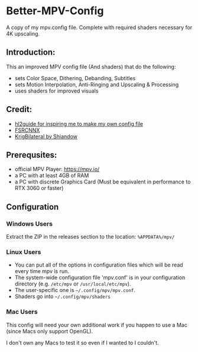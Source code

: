 # Better-MPV-Config
A copy of my mpv.config file. Complete with required shaders necessary for 4K upscaling.

## Introduction:

This an improved MPV config file (And shaders) that do the following:

- sets Color Space, Dithering, Debanding, Subtitles
- sets Motion Interpolation, Anti-Ringing and Upscaling & Processing
- uses shaders for improved visuals

## Credit:
* [hl2guide for inspiring me to make my own config file](https://github.com/hl2guide)
* [FSRCNNX](https://github.com/xzpyth/mpv-config/blob/main/shaders/FSRCNNX_x2_8-0-4-1.glsl)
* [KrigBilateral by Shiandow](https://gist.github.com/igv/a015fc885d5c22e6891820ad89555637)

## Prerequsites:
* official MPV Player: https://mpv.io/
* a PC with at least 4GB of RAM
* a PC with discrete Graphics Card (Must be equivalent in performance to RTX 3060 or faster)

## Configuration

### Windows Users

Extract the ZIP in the releases section to the location: `%APPDATA%/mpv/`

### Linux Users

* You can put all of the options in configuration files which will be read every time mpv is run.
* The system-wide configuration file 'mpv.conf' is in your configuration directory (e.g. `/etc/mpv` or `/usr/local/etc/mpv`).
* The user-specific one is `~/.config/mpv/mpv.conf`.
* Shaders go into `~/.config/mpv/shaders`

### Mac Users

This config will need your own additional work if you happen to use a Mac (since Macs only support OpenGL).

I don't own any Macs to test it so even if I wanted to I couldn't.
